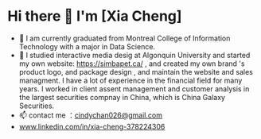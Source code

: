 # Hi there 👋 I'm [Xia Cheng]

- 🔭 I am currently graduated from Montreal College of Information Technology with a major in Data Science.
- 🌱 I studied interactive media desig at Algonquin University and started my own website: https://simbapet.ca/ , and created my own brand 's product logo, and package design , and maintain the website and sales managment.
I have a lot of experience in the financial field for many years. I  worked in client assent management and customer analysis in the largest securities compnay in China, which is China Galaxy Securities.
- 📫 contact me ：cindychan026@gmail.com
- www.linkedin.com/in/xia-cheng-378224306

